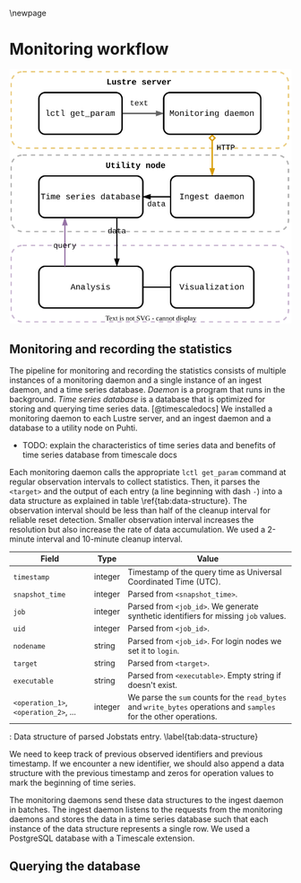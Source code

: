 \newpage

# Monitoring workflow
![](figures/lustre-monitor.drawio.svg)

## Monitoring and recording the statistics
The pipeline for monitoring and recording the statistics consists of multiple instances of a monitoring daemon and a single instance of an ingest daemon, and a time series database.
*Daemon* is a program that runs in the background.
*Time series database* is a database that is optimized for storing and querying time series data.
[@timescaledocs]
We installed a monitoring daemon to each Lustre server, and an ingest daemon and a database to a utility node on Puhti.

- TODO: explain the characteristics of time series data and benefits of time series database from timescale docs

Each monitoring daemon calls the appropriate `lctl get_param` command at regular observation intervals to collect statistics.
Then, it parses the `<target>` and the output of each entry (a line beginning with dash `-`) into a data structure as explained in table \ref{tab:data-structure}.
The observation interval should be less than half of the cleanup interval for reliable reset detection.
Smaller observation interval increases the resolution but also increase the rate of data accumulation.
We used a 2-minute interval and 10-minute cleanup interval.

Field | Type | Value
---|-|---------
`timestamp` | integer | Timestamp of the query time as Universal Coordinated Time (UTC).
`snapshot_time` | integer | Parsed from `<snapshot_time>`.
`job` | integer | Parsed from `<job_id>`. We generate synthetic identifiers for missing `job` values.
`uid` | integer | Parsed from `<job_id>`.
`nodename` | string | Parsed from `<job_id>`. For login nodes we set it to `login`.
`target` | string | Parsed from `<target>`.
`executable` | string | Parsed from `<executable>`. Empty string if doesn't exist.
`<operation_1>`, `<operation_2>`, ... | integer | We parse the `sum` counts for the `read_bytes` and `write_bytes` operations and `samples` for the other operations.

: Data structure of parsed Jobstats entry. \label{tab:data-structure}

We need to keep track of previous observed identifiers and previous timestamp.
If we encounter a new identifier, we should also append a data structure with the previous timestamp and zeros for operation values to mark the beginning of time series.

The monitoring daemons send these data structures to the ingest daemon in batches.
The ingest daemon listens to the requests from the monitoring daemons and stores the data in a time series database such that each instance of the data structure represents a single row.
We used a PostgreSQL database with a Timescale extension.


## Querying the database

